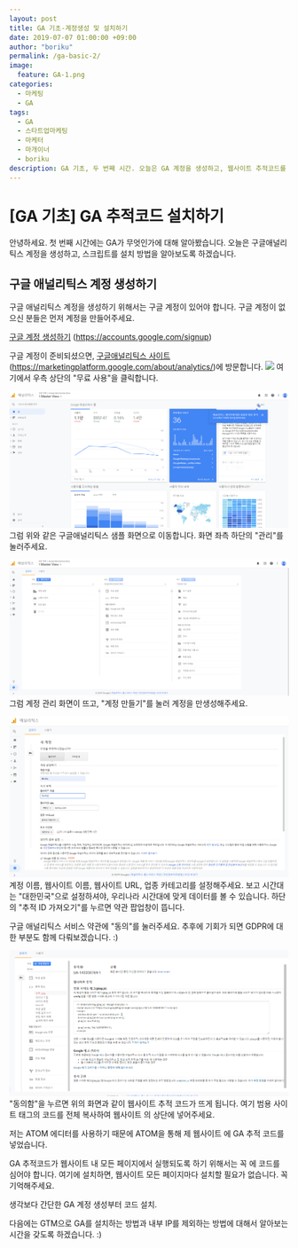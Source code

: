 ```yaml
---
layout: post
title: GA 기초-계정생성 및 설치하기
date: 2019-07-07 01:00:00 +09:00
author: "boriku"
permalink: /ga-basic-2/
image:
  feature: GA-1.png
categories:
  - 마케팅
  - GA
tags:
  - GA
  - 스타트업마케팅
  - 마케터
  - 마개이너
  - boriku
description: GA 기초, 두 번째 시간. 오늘은 GA 계정을 생성하고, 웹사이트 추적코드를 설치하는 방법을 알아보겠습니다.
---
```

<h1> [GA 기초] GA 추적코드 설치하기 </h1>

안녕하세요. 첫 번째 시간에는 GA가 무엇인가에 대해 알아봤습니다. 오늘은 구글애널리틱스 계정을 생성하고, 스크립트를 설치 방법을 알아보도록 하겠습니다.


<h2>구글 애널리틱스 계정 생성하기</h2>

구글 애널리틱스 계정을 생성하기 위해서는 구글 계정이 있어야 합니다. 구글 계정이 없으신 분들은 먼저 계정을 만들어주세요.

<u>구글 계정 생성하기</u>
(https://accounts.google.com/signup)

구글 계정이 준비되셨으면, <u>구글애널리틱스 사이트</u>(https://marketingplatform.google.com/about/analytics/)에 방문합니다.
![](https://user-images.githubusercontent.com/47320552/60813461-c14e9b80-a1ce-11e9-866a-04291cd3ff34.PNG)
여기에서 우측 상단의 "무료 사용"을 클릭합니다.

![](/img/GA2-2.png)
그럼 위와 같은 구글애널리틱스 샘플 화면으로 이동합니다. 화면 좌측 하단의 "관리"를 눌러주세요.

![](/img/GA2-3.png)
그럼 계정 관리 화면이 뜨고, "계정 만들기"를 눌러 계정을 만생성해주세요.

![](/img/GA2-4.png)
계정 이름, 웹사이트 이름, 웹사이트 URL, 업종 카테고리를 설정해주세요. 보고 시간대는 "대한민국"으로 설정하셔야, 우리나라 시간대에 맞게 데이터를 볼 수 있습니다. 하단의 "추적 ID 가져오기"를 누르면 약관 팝업창이 뜹니다.

구글 애널리틱스 서비스 약관에 "동의"를 눌러주세요. 추후에 기회가 되면 GDPR에 대한 부분도 함께 다뤄보겠습니다. :)

![](/img/GA2-6.png)
"동의함"을 누르면 위의 화면과 같이 웹사이트 추적 코드가 뜨게 됩니다.
여기 범용 사이트 태그의 코드를 전체 복사하여 웹사이트 <HEAD>의 상단에 넣어주세요.

저는 ATOM 에디터를 사용하기 때문에 ATOM을 통해 제 웹사이트 <HEAD>에 GA 추적 코드를 넣었습니다.

GA 추적코드가 웹사이트 내 모든 페이지에서 실행되도록 하기 위해서는 꼭 <HEAD>에 코드를 심어야 합니다. 여기에 설치하면, 웹사이트 모든 페이지마다 설치할 필요가 없습니다. 꼭 기억해주세요.


생각보다 간단한 GA 계정 생성부터 코드 설치.

다음에는 GTM으로 GA를 설치하는 방법과 내부 IP를 제외하는 방법에 대해서 알아보는 시간을 갖도록 하겠습니다. :)
